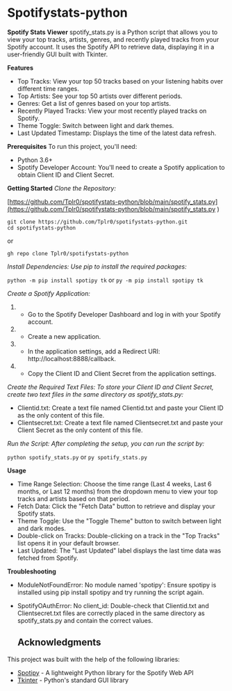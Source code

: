 # Spotifystats-python
**Spotify Stats Viewer**
spotify_stats.py is a Python script that allows you to view your top tracks, artists, genres, and recently played tracks from your Spotify account. It uses the Spotify API to retrieve data, displaying it in a user-friendly GUI built with Tkinter.

**Features**
- Top Tracks: View your top 50 tracks based on your listening habits over different time ranges.
- Top Artists: See your top 50 artists over different periods.
- Genres: Get a list of genres based on your top artists.
- Recently Played Tracks: View your most recently played tracks on Spotify.
- Theme Toggle: Switch between light and dark themes.
- Last Updated Timestamp: Displays the time of the latest data refresh.
  
**Prerequisites**
To run this project, you'll need:
- Python 3.6+
- Spotify Developer Account: You'll need to create a Spotify application to obtain Client ID and Client Secret.

**Getting Started**
*Clone the Repository:*

[https://github.com/Tplr0/spotifystats-python/blob/main/spotify_stats.py](https://github.com/Tplr0/spotifystats-python/blob/main/spotify_stats.py
)

```
git clone https://github.com/Tplr0/spotifystats-python.git
cd spotifystats-python
```
or
```
gh repo clone Tplr0/spotifystats-python
```


*Install Dependencies: Use pip to install the required packages:*

```python -m pip install spotipy tk```
or
```py -m pip install spotipy tk```

*Create a Spotify Application:*

1. - Go to the Spotify Developer Dashboard and log in with your Spotify account.
2. - Create a new application.
3. - In the application settings, add a Redirect URI: http://localhost:8888/callback.
4. - Copy the Client ID and Client Secret from the application settings.

*Create the Required Text Files: To store your Client ID and Client Secret, create two text files in the same directory as spotify_stats.py:*

- Clientid.txt: Create a text file named Clientid.txt and paste your Client ID as the only content of this file.
- Clientsecret.txt: Create a text file named Clientsecret.txt and paste your Client Secret as the only content of this file.

*Run the Script: After completing the setup, you can run the script by:*

```python spotify_stats.py```
or
```py spotify_stats.py```

**Usage**

- Time Range Selection: Choose the time range (Last 4 weeks, Last 6 months, or Last 12 months) from the dropdown menu to view your top tracks and artists based on that period.
- Fetch Data: Click the "Fetch Data" button to retrieve and display your Spotify stats.
- Theme Toggle: Use the "Toggle Theme" button to switch between light and dark modes.
- Double-click on Tracks: Double-clicking on a track in the "Top Tracks" list opens it in your default browser.
- Last Updated: The "Last Updated" label displays the last time data was fetched from Spotify.

**Troubleshooting**
- ModuleNotFoundError: No module named 'spotipy': Ensure spotipy is installed using pip install spotipy and try running the script again.
- SpotifyOAuthError: No client_id: Double-check that Clientid.txt and Clientsecret.txt files are correctly placed in the same directory as spotify_stats.py and contain the correct values.

  ## Acknowledgments

This project was built with the help of the following libraries:
- [Spotipy](https://spotipy.readthedocs.io/) - A lightweight Python library for the Spotify Web API
- [Tkinter](https://docs.python.org/3/library/tkinter.html) - Python's standard GUI library

